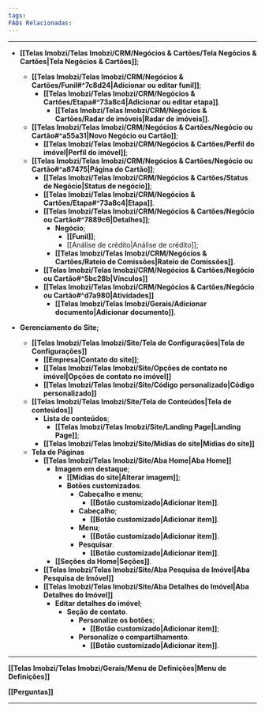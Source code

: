 ```yaml
---
tags:
FAQs Relacionadas:
---
```

---
- **[[Telas Imobzi/Telas Imobzi/CRM/Negócios & Cartões/Tela Negócios & Cartões|Tela Negócios & Cartões]]**;
	- **[[Telas Imobzi/Telas Imobzi/CRM/Negócios & Cartões/Funil#^7c8d24|Adicionar ou editar funil]]**;
		- **[[Telas Imobzi/Telas Imobzi/CRM/Negócios & Cartões/Etapa#^73a8c4|Adicionar ou editar etapa]]**.
			- **[[Telas Imobzi/Telas Imobzi/CRM/Negócios & Cartões/Radar de imóveis|Radar de imóveis]]**.
	- **[[Telas Imobzi/Telas Imobzi/CRM/Negócios & Cartões/Negócio ou Cartão#^a55a31|Novo Negócio ou Cartão]]**;
		- **[[Telas Imobzi/Telas Imobzi/CRM/Negócios & Cartões/Perfil do imóvel|Perfil do imóvel]]**;
	- **[[Telas Imobzi/Telas Imobzi/CRM/Negócios & Cartões/Negócio ou Cartão#^a87475|Página do Cartão]]**;
		- **[[Telas Imobzi/Telas Imobzi/CRM/Negócios & Cartões/Status de Negócio|Status de negócio]]**;
		- **[[Telas Imobzi/Telas Imobzi/CRM/Negócios & Cartões/Etapa#^73a8c4|Etapa]]**.
		- **[[Telas Imobzi/Telas Imobzi/CRM/Negócios & Cartões/Negócio ou Cartão#^7889c6|Detalhes]]**;
			- **Negócio**;
				- **[[Funil]]**;
				- [[Análise de crédito|Análise de crédito]];
			- **[[Telas Imobzi/Telas Imobzi/CRM/Negócios & Cartões/Rateio de Comissões|Rateio de Comissões]]**.
		- **[[Telas Imobzi/Telas Imobzi/CRM/Negócios & Cartões/Negócio ou Cartão#^5bc28b|Vínculos]]**
		- **[[Telas Imobzi/Telas Imobzi/CRM/Negócios & Cartões/Negócio ou Cartão#^d7a980|Atividades]]**
			- **[[Telas Imobzi/Telas Imobzi/Gerais/Adicionar documento|Adicionar documento]]**.

- **Gerenciamento do Site;**
	- **[[Telas Imobzi/Telas Imobzi/Site/Tela de Configurações|Tela de Configurações]]**
		- **[[Empresa|Contato do site]]**;
		- **[[Telas Imobzi/Telas Imobzi/Site/Opções de contato no imóvel|Opções de contato no imóvel]]**
		- **[[Telas Imobzi/Telas Imobzi/Site/Código personalizado|Código personalizado]]**
	- **[[Telas Imobzi/Telas Imobzi/Site/Tela de Conteúdos|Tela de conteúdos]]**
		- **Lista de conteúdos**;
			- **[[Telas Imobzi/Telas Imobzi/Site/Landing Page|Landing Page]]**;
		- **[[Telas Imobzi/Telas Imobzi/Site/Mídias do site|Mídias do site]]**
	- **Tela de Páginas**
		- **[[Telas Imobzi/Telas Imobzi/Site/Aba Home|Aba Home]]**
			- **Imagem em destaque**;
				- **[[Mídias do site|Alterar imagem]]**;
				- **Botões customizados**.
					- **Cabeçalho e menu**;
						- **[[Botão customizado|Adicionar item]]**.
					- **Cabeçalho**;
						- **[[Botão customizado|Adicionar item]]**.
					- **Menu**;
						- **[[Botão customizado|Adicionar item]]**.
					- **Pesquisar**.
						- **[[Botão customizado|Adicionar item]]**.
			- **[[Seções da Home|Seções]]**.
		- **[[Telas Imobzi/Telas Imobzi/Site/Aba Pesquisa de Imóvel|Aba Pesquisa de Imóvel]]**
		- **[[Telas Imobzi/Telas Imobzi/Site/Aba Detalhes do Imóvel|Aba Detalhes do Imóvel]]**
			- **Editar detalhes do imóvel**;
				- **Seção de contato**.	
					- **Personalize os botões**;
						- **[[Botão customizado|Adicionar item]]**;
					- **Personalize o compartilhamento**.
						- **[[Botão customizado|Adicionar item]]**.
---

**[[Telas Imobzi/Telas Imobzi/Gerais/Menu de Definições|Menu de Definições]]**

**[[Perguntas]]**

---

